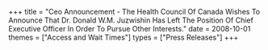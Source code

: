 +++
title = "Ceo Announcement - The Health Council Of Canada Wishes To Announce That Dr. Donald W.M. Juzwishin Has Left The Position Of Chief Executive Officer In Order To Pursue Other Interests."
date = 2008-10-01
themes = ["Access and Wait Times"]
types = ["Press Releases"]
+++
